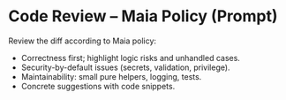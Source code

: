 ﻿# Code Review – Maia Policy (Prompt)

Review the diff according to Maia policy:
- Correctness first; highlight logic risks and unhandled cases.
- Security-by-default issues (secrets, validation, privilege).
- Maintainability: small pure helpers, logging, tests.
- Concrete suggestions with code snippets.
